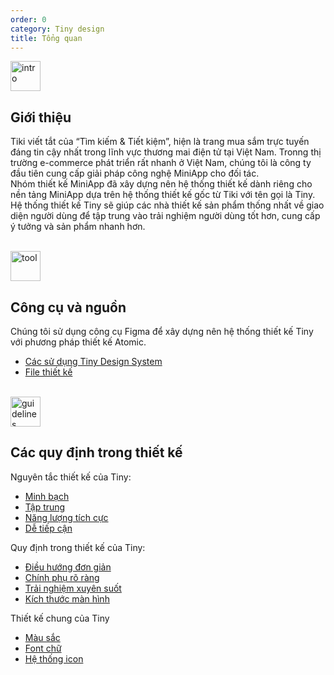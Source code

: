 ```yaml
---
order: 0
category: Tiny design
title: Tổng quan
---
```

<img class="img-basic" src="https://salt.tikicdn.com/ts/social/ec/68/28/dd5ecb58d2e344fb98ceb9598c376ce8.png" alt="intro" width="48px" />

## **Giới thiệu**

Tiki viết tắt của “Tìm kiếm & Tiết kiệm”, hiện là trang mua sắm trực tuyến đáng tin cậy nhất trong lĩnh vực thương mai điện tử tại Việt Nam. Tronng thị trường e-commerce phát triển rất nhanh ở Việt Nam, chúng tôi là công ty đầu tiên cung cấp giải pháp công nghệ MiniApp cho đối tác.<br />
Nhóm thiết kế MiniApp đã xây dựng nên hệ thống thiết kế dành riêng cho nền tảng MiniApp dựa trên hệ thống thiết kế gốc từ Tiki với tên gọi là Tiny. Hệ thống thiết kế Tiny sẽ giúp các nhà thiết kế sản phẩm thống nhất về giao diện người dùng để tập trung vào trải nghiệm người dùng tốt hơn, cung cấp ý tưởng và sản phẩm nhanh hơn.

<br />

<img class="img-basic" src="https://salt.tikicdn.com/ts/social/33/d9/57/c84a51d1456d498f181f9fdeed565a8f.png" alt="tool" width="48px" />

## **Công cụ và nguồn**

Chúng tôi sử dụng công cụ Figma để xây dựng nên hệ thống thiết kế Tiny với phương pháp thiết kế Atomic.
- [Các sử dụng Tiny Design System](https://miniapp.tiki.vn/docs/design/figma/started-vi)
- [File thiết kế](https://miniapp.tiki.vn/docs/design/figma/download-vi)

<br />

<img class="img-basic" src="https://salt.tikicdn.com/ts/social/36/4c/7e/c269800a2d1aae270f123261b49c5112.png" alt="guidelines" width="48px" />

## **Các quy định trong thiết kế**

Nguyên tắc thiết kế của Tiny:
- [Minh bạch](https://miniapp.tiki.vn/docs/design/principles/transparency-vi)
- [Tập trung](https://miniapp.tiki.vn/docs/design/principles/clear-focus-vi)
- [Năng lượng tích cực](https://miniapp.tiki.vn/docs/design/principles/positive-vi)
- [Dễ tiếp cận](https://miniapp.tiki.vn/docs/design/principles/accessible-vi)

Quy định trong thiết kế của Tiny:
- [Điều hướng đơn giản](https://miniapp.tiki.vn/docs/design/guideline/navigation-vi)
- [Chính phụ rõ ràng](https://miniapp.tiki.vn/docs/design/guideline/hierarchy-vi)
- [Trải nghiệm xuyên suốt](https://miniapp.tiki.vn/docs/design/guideline/clear-progress-vi)
- [Kích thước màn hình](https://miniapp.tiki.vn/docs/design/styles/frame-vi)

Thiết kế chung của Tiny
- [Màu sắc](https://miniapp.tiki.vn/docs/design/styles/color-vi)
- [Font chữ](https://miniapp.tiki.vn/docs/design/styles/font-vi)
- [Hệ thống icon](https://miniapp.tiki.vn/docs/design/styles/icon-vi)